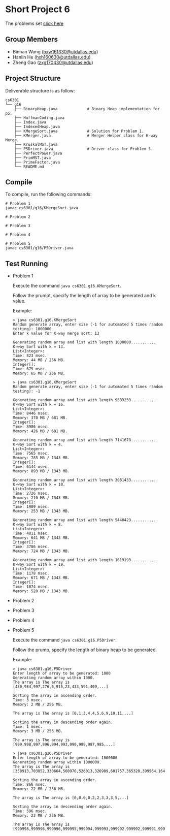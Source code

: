 Short Project 6
================

The problems set [click here](./sp6-pq-2017f.md)

Group Members
-------------

- Binhan Wang (bxw161330@utdallas.edu)
- Hanlin He (hxh160630@utdallas.edu)
- Zheng Gao (zxg170430@utdallas.edu)

Project Structure
-----------------

Deliverable structure is as follow:

    cs6301
    └── g16
        ├── BinaryHeap.java             # Binary Heap implementation for p5.
        ├── HuffmanCoding.java
        ├── Index.java
        ├── IndexedHeap.java
        ├── KMergeSort.java             # Solution for Problem 1.
        ├── KMerger.java                # Merger Helper class for K-way Merge.
        ├── KruskalMST.java
        ├── P5Driver.java               # Driver class for Problem 5.
        ├── PerfectPower.java
        ├── PrimMST.java
        ├── PrimeFactor.java
        └── README.md

Compile
-------

To compile, run the following commands:

    # Problem 1
    javac cs6301/g16/KMergeSort.java

    # Problem 2

    # Problem 3

    # Problem 4

    # Problem 5
    javac cs6301/g16/P5Driver.java
  


Test Running
------------
-   Problem 1

    Execute the command `java cs6301.g16.KMergeSort`.

    Follow the prumpt, specify the length of array to be generated and k value.

    Example:

        > java cs6301.g16.KMergeSort
        Random generate array, enter size (-1 for automated 5 times random testing): 1000000
        Enter k value for K-way merge sort: 13

        Generating random array and list with length 1000000...........
        K-way Sort with k = 13.
        List<Integer>:
        Time: 823 msec.
        Memory: 44 MB / 256 MB.
        Integer[]:
        Time: 675 msec.
        Memory: 65 MB / 256 MB.

        > java cs6301.g16.KMergeSort
        Random generate array, enter size (-1 for automated 5 times random testing): -1

        Generating random array and list with length 9583233............
        K-way Sort with k = 16.
        List<Integer>:
        Time: 8446 msec.
        Memory: 370 MB / 681 MB.
        Integer[]:
        Time: 8986 msec.
        Memory: 426 MB / 681 MB.

        Generating random array and list with length 7141678............
        K-way Sort with k = 4.
        List<Integer>:
        Time: 7565 msec.
        Memory: 785 MB / 1343 MB.
        Integer[]:
        Time: 6144 msec.
        Memory: 893 MB / 1343 MB.

        Generating random array and list with length 3081433............
        K-way Sort with k = 10.
        List<Integer>:
        Time: 2726 msec.
        Memory: 210 MB / 1343 MB.
        Integer[]:
        Time: 1909 msec.
        Memory: 253 MB / 1343 MB.

        Generating random array and list with length 5440423............
        K-way Sort with k = 8.
        List<Integer>:
        Time: 4811 msec.
        Memory: 641 MB / 1343 MB.
        Integer[]:
        Time: 3786 msec.
        Memory: 724 MB / 1343 MB.

        Generating random array and list with length 1619193............
        K-way Sort with k = 19.
        List<Integer>:
        Time: 1178 msec.
        Memory: 671 MB / 1343 MB.
        Integer[]:
        Time: 1074 msec.
        Memory: 528 MB / 1343 MB.

-   Problem 2


-   Problem 3


-   Problem 4

-   Problem 5

    Execute the command `java cs6301.g16.P5Driver`.

    Follow the prump, specify the length of binary heap to be generated.

    Example:

        > java cs6301.g16.P5Driver
        Enter length of array to be generated: 1000
        Generating random array within 1000.
        The array is The array is [450,984,997,276,6,915,23,433,591,409,...]

        Sorting the array in ascending order.
        Time: 3 msec.
        Memory: 2 MB / 256 MB.

        The array is The array is [0,1,3,4,4,5,6,9,10,11,...]

        Sorting the array in descending order again.
        Time: 1 msec.
        Memory: 3 MB / 256 MB.

        The array is The array is [999,998,997,996,994,993,990,989,987,985,...]

        > java cs6301.g16.P5Driver
        Enter length of array to be generated: 1000000
        Generating random array within 1000000.
        The array is The array is [358913,703852,330664,560970,526013,326989,601757,365320,399564,164915,...]

        Sorting the array in ascending order.
        Time: 866 msec.
        Memory: 22 MB / 256 MB.

        The array is The array is [0,0,0,0,2,2,3,3,3,5,...]

        Sorting the array in descending order again.
        Time: 596 msec.
        Memory: 23 MB / 256 MB.

        The array is The array is [999998,999996,999996,999995,999994,999993,999992,999992,999991,999989,...]





